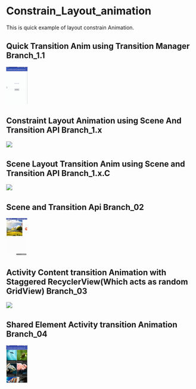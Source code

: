 # Constrain_Layout_animation
This is quick example of layout constrain Animation.

## Quick Transition Anim using Transition Manager Branch_1.1

<img src="gifeditor_20180604_003118.gif" height="100" />

## Constraint Layout Animation using Scene And Transition API Branch_1.x

<img src="22b0386e-87a2-46dd-95eb-9091954facf1.gif" height="100" />

## Scene Layout Transition Anim using Scene and Transition API Branch_1.x.C

<img src="22b0386e-87a2-46dd-95eb-9091954facf1.gif" height="100" />

## Scene and Transition Api Branch_02

<img src="341bb8c8-30b0-40c9-8b39-8bea3f93ee4c.gif" height="100" />

## Activity Content transition Animation with Staggered RecyclerView(Which acts as random GridView)  Branch_03 

<img src="a5cb01bd-2a29-462a-9bca-3c0caed6107e.gif" height="100" />

## Shared Element Activity transition Animation Branch_04

<img src="eebf77b2-4fbc-4d44-94f6-35ede77e9879.gif" height="100" />
